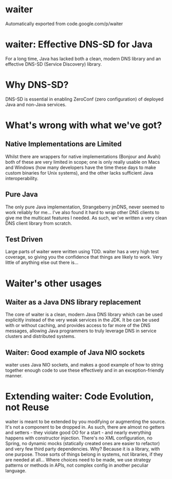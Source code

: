# waiter
Automatically exported from code.google.com/p/waiter

# waiter: Effective DNS-SD for Java

For a long time, Java has lacked both a clean, modern DNS library and an effective DNS-SD (Service Discovery) library.
# Why DNS-SD?

DNS-SD is essential in enabling ZeroConf (zero configuration) of deployed Java and non-Java services.
# What's wrong with what we've got?
## Native Implementations are Limited

Whilst there are wrappers for native implementations (Bonjour and Avahi) both of these are very limited in scope; one is only really usable on Macs and Windows (how many developers have the time these days to make custom binaries for Unix systems), and the other lacks sufficient Java interoperability.
## Pure Java

The only pure Java implementation, Strangeberry jmDNS, never seemed to work reliably for me... I've also found it hard to wrap other DNS clients to give me the multicast features I needed. As such, we've written a very clean DNS client library from scratch.
## Test Driven

Large parts of waiter were written using TDD. waiter has a very high test coverage, so giving you the confidence that things are likely to work. Very little of anything else out there is...
# Waiter's other usages
## Waiter as a Java DNS library replacement

The core of waiter is a clean, modern Java DNS library which can be used explicitly instead of the very weak services in the JDK. It be can be used with or without caching, and provides access to far more of the DNS messages, allowing Java programmers to truly leverage DNS in service clusters and distributed systems.
## Waiter: Good example of Java NIO sockets

waiter uses Java NIO sockets, and makes a good example of how to string together enough code to use these effectively and in an exception-friendly manner.
# Extending waiter: Code Evolution, not Reuse

waiter is meant to be extended by you modifying or augmenting the source. It's not a component to be dropped in. As such, there are almost no getters and setters - they violate good OO for a start - and nearly everything happens with constructor injection. There's no XML configuration, no Spring, no dynamic mocks (statically created ones are easier to refactor) and very few third party dependencies. Why? Because it is a library, with one purpose. Those sorts of things belong in systems, not libraries, if they are needed at all... Where choices need to be made, we use strategy patterns or methods in APIs, not complex config in another peculiar language.
